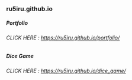 ### ru5iru.github.io


##### Portfolio
###### CLICK HERE : https://ru5iru.github.io/portfolio/

##### Dice Game
###### CLICK HERE : https://ru5iru.github.io/dice_game/
